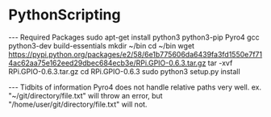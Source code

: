 # PythonScripting
--- Required Packages
sudo apt-get install python3 python3-pip Pyro4 gcc python3-dev build-essentials
mkdir ~/bin
cd ~/bin
wget https://pypi.python.org/packages/e2/58/6e1b775606da6439fa3fd1550e7f714ac62aa75e162eed29dbec684ecb3e/RPi.GPIO-0.6.3.tar.gz
tar -xvf RPi.GPIO-0.6.3.tar.gz
cd RPi.GPIO-0.6.3
sudo python3 setup.py install



--- Tidbits of information
Pyro4 does not handle relative paths very well. 
ex. "~/git/directory/file.txt" will throw an error, but "/home/user/git/directory/file.txt" will not.


